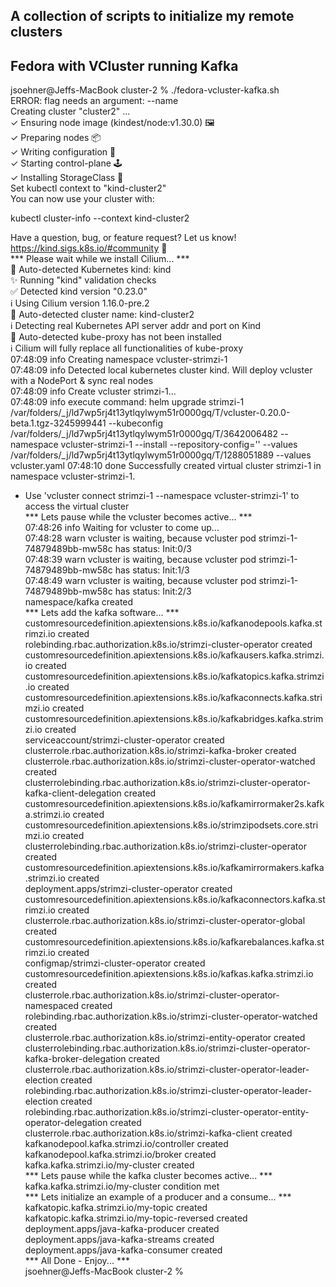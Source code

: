 A collection of scripts to initialize my remote clusters
---------------------------------------------------------



Fedora with VCluster running Kafka
----------------------------------
jsoehner@Jeffs-MacBook cluster-2 % ./fedora-vcluster-kafka.sh  
ERROR: flag needs an argument: --name  
Creating cluster "cluster2" ...  
 ✓ Ensuring node image (kindest/node:v1.30.0) 🖼  
 ✓ Preparing nodes 📦  
 ✓ Writing configuration 📜  
 ✓ Starting control-plane 🕹️  
 ✓ Installing StorageClass 💾  
Set kubectl context to "kind-cluster2"  
You can now use your cluster with:  

kubectl cluster-info --context kind-cluster2  

Have a question, bug, or feature request? Let us know! https://kind.sigs.k8s.io/#community 🙂  
  *** Please wait while we install Cilium... ***  
🔮 Auto-detected Kubernetes kind: kind  
✨ Running "kind" validation checks  
✅ Detected kind version "0.23.0"  
ℹ️  Using Cilium version 1.16.0-pre.2  
🔮 Auto-detected cluster name: kind-cluster2  
ℹ️  Detecting real Kubernetes API server addr and port on Kind  
🔮 Auto-detected kube-proxy has not been installed  
ℹ️  Cilium will fully replace all functionalities of kube-proxy  
07:48:09 info Creating namespace vcluster-strimzi-1  
07:48:09 info Detected local kubernetes cluster kind. Will deploy vcluster with a NodePort & sync real nodes  
07:48:09 info Create vcluster strimzi-1...  
07:48:09 info execute command: helm upgrade strimzi-1 /var/folders/_j/ld7wp5rj4t13ytlqylwym51r0000gq/T/vcluster-0.20.0-beta.1.tgz-3245999441 --kubeconfig /var/folders/_j/ld7wp5rj4t13ytlqylwym51r0000gq/T/3642006482 --namespace vcluster-strimzi-1 --install --repository-config='' --values /var/folders/_j/ld7wp5rj4t13ytlqylwym51r0000gq/T/1288051889 --values vcluster.yaml
07:48:10 done Successfully created virtual cluster strimzi-1 in namespace vcluster-strimzi-1.  
- Use 'vcluster connect strimzi-1 --namespace vcluster-strimzi-1' to access the virtual cluster  
  *** Lets pause while the vcluster becomes active... ***  
07:48:26 info Waiting for vcluster to come up...  
07:48:28 warn vcluster is waiting, because vcluster pod strimzi-1-74879489bb-mw58c has status: Init:0/3  
07:48:39 warn vcluster is waiting, because vcluster pod strimzi-1-74879489bb-mw58c has status: Init:1/3  
07:48:49 warn vcluster is waiting, because vcluster pod strimzi-1-74879489bb-mw58c has status: Init:2/3  
namespace/kafka created  
  *** Lets add the kafka software... ***  
customresourcedefinition.apiextensions.k8s.io/kafkanodepools.kafka.strimzi.io created  
rolebinding.rbac.authorization.k8s.io/strimzi-cluster-operator created  
customresourcedefinition.apiextensions.k8s.io/kafkausers.kafka.strimzi.io created  
customresourcedefinition.apiextensions.k8s.io/kafkatopics.kafka.strimzi.io created  
customresourcedefinition.apiextensions.k8s.io/kafkaconnects.kafka.strimzi.io created  
customresourcedefinition.apiextensions.k8s.io/kafkabridges.kafka.strimzi.io created  
serviceaccount/strimzi-cluster-operator created  
clusterrole.rbac.authorization.k8s.io/strimzi-kafka-broker created  
clusterrole.rbac.authorization.k8s.io/strimzi-cluster-operator-watched created  
clusterrolebinding.rbac.authorization.k8s.io/strimzi-cluster-operator-kafka-client-delegation created  
customresourcedefinition.apiextensions.k8s.io/kafkamirrormaker2s.kafka.strimzi.io created  
customresourcedefinition.apiextensions.k8s.io/strimzipodsets.core.strimzi.io created  
clusterrolebinding.rbac.authorization.k8s.io/strimzi-cluster-operator created  
customresourcedefinition.apiextensions.k8s.io/kafkamirrormakers.kafka.strimzi.io created  
deployment.apps/strimzi-cluster-operator created  
customresourcedefinition.apiextensions.k8s.io/kafkaconnectors.kafka.strimzi.io created  
clusterrole.rbac.authorization.k8s.io/strimzi-cluster-operator-global created  
customresourcedefinition.apiextensions.k8s.io/kafkarebalances.kafka.strimzi.io created  
configmap/strimzi-cluster-operator created  
customresourcedefinition.apiextensions.k8s.io/kafkas.kafka.strimzi.io created  
clusterrole.rbac.authorization.k8s.io/strimzi-cluster-operator-namespaced created  
rolebinding.rbac.authorization.k8s.io/strimzi-cluster-operator-watched created  
clusterrole.rbac.authorization.k8s.io/strimzi-entity-operator created  
clusterrolebinding.rbac.authorization.k8s.io/strimzi-cluster-operator-kafka-broker-delegation created  
clusterrole.rbac.authorization.k8s.io/strimzi-cluster-operator-leader-election created  
rolebinding.rbac.authorization.k8s.io/strimzi-cluster-operator-leader-election created  
rolebinding.rbac.authorization.k8s.io/strimzi-cluster-operator-entity-operator-delegation created  
clusterrole.rbac.authorization.k8s.io/strimzi-kafka-client created  
kafkanodepool.kafka.strimzi.io/controller created  
kafkanodepool.kafka.strimzi.io/broker created  
kafka.kafka.strimzi.io/my-cluster created  
  *** Lets pause while the kafka cluster becomes active... ***  
kafka.kafka.strimzi.io/my-cluster condition met  
  *** Lets initialize an example of a producer and a consume... ***  
kafkatopic.kafka.strimzi.io/my-topic created  
kafkatopic.kafka.strimzi.io/my-topic-reversed created  
deployment.apps/java-kafka-producer created  
deployment.apps/java-kafka-streams created  
deployment.apps/java-kafka-consumer created  
  *** All Done - Enjoy... ***  
jsoehner@Jeffs-MacBook cluster-2 %  

